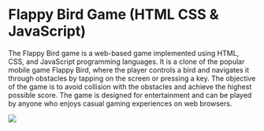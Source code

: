 # Flappy Bird Game (HTML CSS & JavaScript)

The Flappy Bird game is a web-based game implemented using HTML, CSS, and JavaScript programming languages. It is a clone of the popular mobile game Flappy Bird, where the player controls a bird and navigates it through obstacles by tapping on the screen or pressing a key. The objective of the game is to avoid collision with the obstacles and achieve the highest possible score. The game is designed for entertainment and can be played by anyone who enjoys casual gaming experiences on web browsers.

![](https://media.giphy.com/media/3ornk1WsTfNDP2mBJS/giphy.gif)
